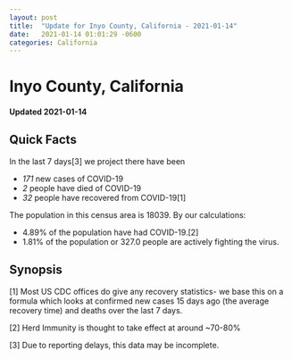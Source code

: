 ```yaml
---
layout: post
title:  "Update for Inyo County, California - 2021-01-14"
date:   2021-01-14 01:01:29 -0600
categories: California
---
```


# Inyo County, California
#### Updated 2021-01-14

## Quick Facts

In the last 7 days[3] we project there have been
- *171* new cases of COVID-19
- *2* people have died of COVID-19
- *32* people have recovered from COVID-19[1]

The population in this census area is 18039. By our calculations:
- 4.89% of the population have had COVID-19.[2]
- 1.81% of the population or 327.0 people are actively fighting the virus.

## Synopsis




[1] Most US CDC offices do give any recovery statistics- we base this on a formula which looks at confirmed new cases
15 days ago (the average recovery time) and deaths over the last 7 days.

[2] Herd Immunity is thought to take effect at around ~70-80%

[3] Due to reporting delays, this data may be incomplete.
 
    